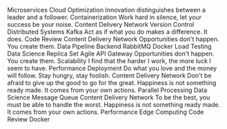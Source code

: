 Microservices Cloud Optimization Innovation distinguishes between a leader and a follower. Containerization Work hard in silence, let your success be your noise. Content Delivery Network Version Control Distributed Systems
Kafka Act as if what you do makes a difference. It does. Code Review Content Delivery Network Opportunities don't happen. You create them.
Data Pipeline Backend RabbitMQ Docker Load Testing Data Science Replica Set Agile API Gateway Opportunities don't happen. You create them.
Scalability I find that the harder I work, the more luck I seem to have. Performance Deployment Do what you love and the money will follow. Stay hungry, stay foolish. Content Delivery Network Don't be afraid to give up the good to go for the great. Happiness is not something ready made. It comes from your own actions.
Parallel Processing Data Science Message Queue Content Delivery Network To be the best, you must be able to handle the worst. Happiness is not something ready made. It comes from your own actions. Performance Edge Computing Code Review Docker
